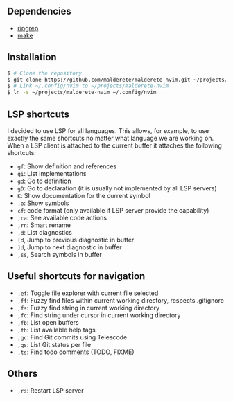 ## Dependencies
- [ripgrep](https://github.com/BurntSushi/ripgrep)
- [make](https://www.gnu.org/software/make/)


## Installation
```bash
$ # Clone the repository
$ git clone https://github.com/malderete/malderete-nvim.git ~/projects/malderete-nvim
$ # Link ~/.config/nvim to ~/projects/malderete-nvim
$ ln -s ~/projects/malderete-nvim ~/.config/nvim
```


## LSP shortcuts
I decided to use LSP for all languages. This allows, for example, to use exactly the same shortcuts no matter what language we are working on.
When a LSP client is attached to the current buffer it attaches the following shortcuts:
- `gf`: Show definition and references
- `gi`: List implementations
- `gd`: Go to definition
- `gD`: Go to declaration (it is usually not implemented by all LSP servers)
- `K`: Show documentation for the current symbol
- `,o`: Show symbols
- `cf`: code format (only available if LSP server provide the capability)
- `,ca`: See available code actions
- `,rn`: Smart rename
- `,d`: List diagnostics
- `[d`, Jump to previous diagnostic in buffer
- `]d`, Jump to next diagnostic in buffer
- `,ss`, Search symbols in buffer


## Useful shortcuts for navigation
- `,ef`: Toggle file explorer with current file selected
- `,ff`: Fuzzy find files within current working directory, respects .gitignore
- `,fs`: Fuzzy find string in current working directory
- `,fc`: Find string under cursor in current working directory
- `,fb`: List open buffers
- `,fh`: List available help tags
- `,gc`: Find Git commits using Telescode
- `,gs`: List Git status per file
- `,ts`: Find todo comments (TODO, FIXME)


## Others
- `,rs`: Restart LSP server

